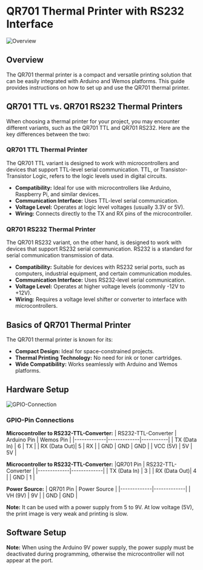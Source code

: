 # QR701 Thermal Printer with RS232 Interface

![Overview](https://github.com/RaccoonAI/QR701-RS232-Thermal-Printer/blob/main/images/QR701-Overview.png)

## Overview

The QR701 thermal printer is a compact and versatile printing solution that can be easily integrated with Arduino and Wemos platforms. This guide provides instructions on how to set up and use the QR701 thermal printer.

## QR701 TTL vs. QR701 RS232 Thermal Printers

When choosing a thermal printer for your project, you may encounter different variants, such as the QR701 TTL and QR701 RS232. Here are the key differences between the two:

### QR701 TTL Thermal Printer

The QR701 TTL variant is designed to work with microcontrollers and devices that support TTL-level serial communication. TTL, or Transistor-Transistor Logic, refers to the logic levels used in digital circuits.

- **Compatibility:** Ideal for use with microcontrollers like Arduino, Raspberry Pi, and similar devices.
- **Communication Interface:** Uses TTL-level serial communication.
- **Voltage Level:** Operates at logic level voltages (usually 3.3V or 5V).
- **Wiring:** Connects directly to the TX and RX pins of the microcontroller.

### QR701 RS232 Thermal Printer

The QR701 RS232 variant, on the other hand, is designed to work with devices that support RS232 serial communication. RS232 is a standard for serial communication transmission of data.

- **Compatibility:** Suitable for devices with RS232 serial ports, such as computers, industrial equipment, and certain communication modules.
- **Communication Interface:** Uses RS232-level serial communication.
- **Voltage Level:** Operates at higher voltage levels (commonly -12V to +12V).
- **Wiring:** Requires a voltage level shifter or converter to interface with microcontrollers.


## Basics of QR701 Thermal Printer

The QR701 thermal printer is known for its:

- **Compact Design:** Ideal for space-constrained projects.
- **Thermal Printing Technology:** No need for ink or toner cartridges.
- **Wide Compatibility:** Works seamlessly with Arduino and Wemos platforms.

## Hardware Setup

![GPIO-Connection](https://github.com/RaccoonAI/QR701-RS232-Thermal-Printer/blob/main/images/QR701-Connection.png)


### GPIO-Pin Connections

**Microcontroller to RS232-TTL-Converter:**
| RS232-TTL-Converter  | Arduino Pin | Wemos Pin |
|-------------|-------------|-----------|
| TX (Data In) | 6          | TX        |
| RX (Data Out)| 5          | RX        |
| GND         | GND         | GND       |
| VCC (5V)    | 5V          | 5V        |

**Microcontroller to RS232-TTL-Converter:**
|QR701 Pin   | RS232-TTL-Converter | 
|-------------|-------------|
| TX (Data In) | 3          | 
| RX (Data Out)| 4          | 
| GND         | 1         | 

**Power Source:**
| QR701 Pin   | Power Source |
|-------------|-------------|
| VH (9V)    | 9V          | 
| GND    | GND          | 

**Note:** It can be used with a power supply from 5 to 9V. At low voltage (5V), the print image is very weak and printing is slow. 

## Software Setup

**Note:** When using the Arduino 9V power supply, the power supply must be deactivated during programming, otherwise the microcontroller will not appear at the port.

